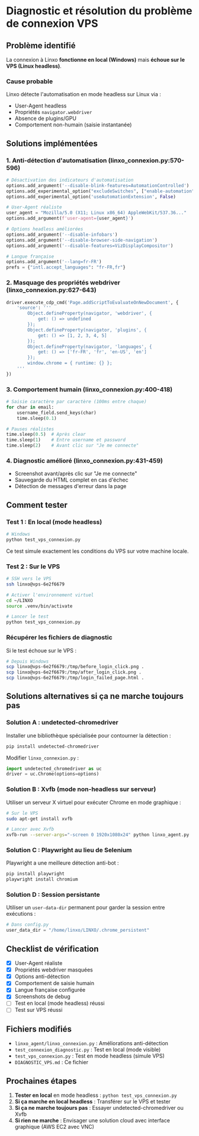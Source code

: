 # Diagnostic et résolution du problème de connexion VPS

## Problème identifié

La connexion à Linxo **fonctionne en local (Windows)** mais **échoue sur le VPS (Linux headless)**.

### Cause probable

Linxo détecte l'automatisation en mode headless sur Linux via :
- User-Agent headless
- Propriétés `navigator.webdriver`
- Absence de plugins/GPU
- Comportement non-humain (saisie instantanée)

## Solutions implémentées

### 1. **Anti-détection d'automatisation** (linxo_connexion.py:570-596)

```python
# Désactivation des indicateurs d'automatisation
options.add_argument('--disable-blink-features=AutomationControlled')
options.add_experimental_option("excludeSwitches", ["enable-automation"])
options.add_experimental_option('useAutomationExtension', False)

# User-Agent réaliste
user_agent = "Mozilla/5.0 (X11; Linux x86_64) AppleWebKit/537.36..."
options.add_argument(f'user-agent={user_agent}')

# Options headless améliorées
options.add_argument('--disable-infobars')
options.add_argument('--disable-browser-side-navigation')
options.add_argument('--disable-features=VizDisplayCompositor')

# Langue française
options.add_argument('--lang=fr-FR')
prefs = {"intl.accept_languages": "fr-FR,fr"}
```

### 2. **Masquage des propriétés webdriver** (linxo_connexion.py:627-643)

```python
driver.execute_cdp_cmd('Page.addScriptToEvaluateOnNewDocument', {
    'source': '''
        Object.defineProperty(navigator, 'webdriver', {
            get: () => undefined
        });
        Object.defineProperty(navigator, 'plugins', {
            get: () => [1, 2, 3, 4, 5]
        });
        Object.defineProperty(navigator, 'languages', {
            get: () => ['fr-FR', 'fr', 'en-US', 'en']
        });
        window.chrome = { runtime: {} };
    '''
})
```

### 3. **Comportement humain** (linxo_connexion.py:400-418)

```python
# Saisie caractère par caractère (100ms entre chaque)
for char in email:
    username_field.send_keys(char)
    time.sleep(0.1)

# Pauses réalistes
time.sleep(0.5)  # Après clear
time.sleep(1)    # Entre username et password
time.sleep(2)    # Avant clic sur "Je me connecte"
```

### 4. **Diagnostic amélioré** (linxo_connexion.py:431-459)

- Screenshot avant/après clic sur "Je me connecte"
- Sauvegarde du HTML complet en cas d'échec
- Détection de messages d'erreur dans la page

## Comment tester

### Test 1 : En local (mode headless)

```bash
# Windows
python test_vps_connexion.py
```

Ce test simule exactement les conditions du VPS sur votre machine locale.

### Test 2 : Sur le VPS

```bash
# SSH vers le VPS
ssh linxo@vps-6e2f6679

# Activer l'environnement virtuel
cd ~/LINXO
source .venv/bin/activate

# Lancer le test
python test_vps_connexion.py
```

### Récupérer les fichiers de diagnostic

Si le test échoue sur le VPS :

```bash
# Depuis Windows
scp linxo@vps-6e2f6679:/tmp/before_login_click.png .
scp linxo@vps-6e2f6679:/tmp/after_login_click.png .
scp linxo@vps-6e2f6679:/tmp/login_failed_page.html .
```

## Solutions alternatives si ça ne marche toujours pas

### Solution A : undetected-chromedriver

Installer une bibliothèque spécialisée pour contourner la détection :

```bash
pip install undetected-chromedriver
```

Modifier `linxo_connexion.py` :
```python
import undetected_chromedriver as uc
driver = uc.Chrome(options=options)
```

### Solution B : Xvfb (mode non-headless sur serveur)

Utiliser un serveur X virtuel pour exécuter Chrome en mode graphique :

```bash
# Sur le VPS
sudo apt-get install xvfb

# Lancer avec Xvfb
xvfb-run --server-args="-screen 0 1920x1080x24" python linxo_agent.py
```

### Solution C : Playwright au lieu de Selenium

Playwright a une meilleure détection anti-bot :

```bash
pip install playwright
playwright install chromium
```

### Solution D : Session persistante

Utiliser un `user-data-dir` permanent pour garder la session entre exécutions :

```python
# Dans config.py
user_data_dir = "/home/linxo/LINXO/.chrome_persistent"
```

## Checklist de vérification

- [x] User-Agent réaliste
- [x] Propriétés webdriver masquées
- [x] Options anti-détection
- [x] Comportement de saisie humain
- [x] Langue française configurée
- [x] Screenshots de debug
- [ ] Test en local (mode headless) réussi
- [ ] Test sur VPS réussi

## Fichiers modifiés

- `linxo_agent/linxo_connexion.py` : Améliorations anti-détection
- `test_connexion_diagnostic.py` : Test en local (mode visible)
- `test_vps_connexion.py` : Test en mode headless (simule VPS)
- `DIAGNOSTIC_VPS.md` : Ce fichier

## Prochaines étapes

1. **Tester en local** en mode headless : `python test_vps_connexion.py`
2. **Si ça marche en local headless** : Transférer sur le VPS et tester
3. **Si ça ne marche toujours pas** : Essayer undetected-chromedriver ou Xvfb
4. **Si rien ne marche** : Envisager une solution cloud avec interface graphique (AWS EC2 avec VNC)
